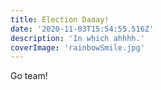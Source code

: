 ```yaml
---
title: Election Daaay!
date: '2020-11-03T15:54:55.516Z'
description: 'In which ahhhh.'
coverImage: 'rainbowSmile.jpg'
---
```


Go team!


